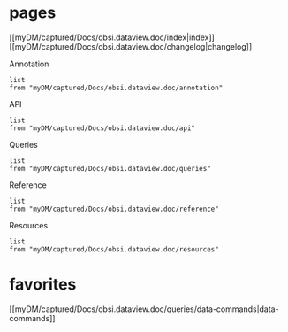 
# pages

[[myDM/captured/Docs/obsi.dataview.doc/index|index]]
[[myDM/captured/Docs/obsi.dataview.doc/changelog|changelog]]

Annotation
```dataview
list
from "myDM/captured/Docs/obsi.dataview.doc/annotation"

```

API
```dataview
list
from "myDM/captured/Docs/obsi.dataview.doc/api"

```
Queries
```dataview
list
from "myDM/captured/Docs/obsi.dataview.doc/queries"

```

Reference
```dataview
list
from "myDM/captured/Docs/obsi.dataview.doc/reference"

```

Resources
```dataview
list
from "myDM/captured/Docs/obsi.dataview.doc/resources"

```



# favorites
[[myDM/captured/Docs/obsi.dataview.doc/queries/data-commands|data-commands]]
